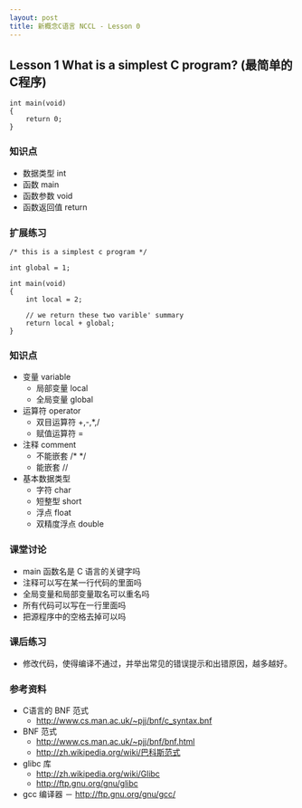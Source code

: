 ```yaml
---
layout: post
title: 新概念C语言 NCCL - Lesson 0
---
```



## Lesson 1 What is a simplest C program? (最简单的C程序)
	int main(void)
	{
		return 0;
	}

### 知识点
* 数据类型 int 
* 函数 main 
* 函数参数 void 
* 函数返回值 return

### 扩展练习

	/* this is a simplest c program */

	int global = 1;

	int main(void)
	{
		int local = 2;

		// we return these two varible' summary 
		return local + global;
	}
	
### 知识点
* 变量 variable
	- 局部变量 local
	- 全局变量 global
* 运算符 operator
	- 双目运算符 +,-,*,/
	- 赋值运算符 =
* 注释 comment 
	- 不能嵌套 /* */
	- 能嵌套 //
* 基本数据类型 
	- 字符 char
	- 短整型 short
	- 浮点 float 
	- 双精度浮点 double 

### 课堂讨论
* main 函数名是 C 语言的关键字吗 
* 注释可以写在某一行代码的里面吗 
* 全局变量和局部变量取名可以重名吗 
* 所有代码可以写在一行里面吗 
* 把源程序中的空格去掉可以吗 

### 课后练习
* 修改代码，使得编译不通过，并举出常见的错误提示和出错原因，越多越好。

### 参考资料
* C语言的 BNF 范式
	- <http://www.cs.man.ac.uk/~pjj/bnf/c_syntax.bnf>
* BNF 范式
	- <http://www.cs.man.ac.uk/~pjj/bnf/bnf.html>
	- <http://zh.wikipedia.org/wiki/巴科斯范式>
* glibc 库
	- <http://zh.wikipedia.org/wiki/Glibc>
	- <http://ftp.gnu.org/gnu/glibc>
* gcc 编译器
	－ <http://ftp.gnu.org/gnu/gcc/>

